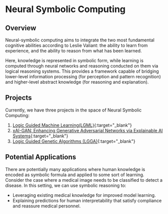 # Neural Symbolic Computing


## Overview
Neural-symbolic computing aims to integrate the two most fundamental cognitive abilities according to Leslie Valiant: the ability to learn from experience, and the ability to reason from what has been learned. 

Here, knowledge is represented in symbolic form, while learning is computed through neural networks and reasoning conducted on them via logical reasoning systems. This provides a framework capable of bridging lower-level information processing (for perception and pattern recognition) and higher-level abstract knowledge (for reasoning and explanation).


## Projects
Currently, we have three projects in the space of Neural Symbolic Computing:
1. [Logic Guided Machine Learning(LGML)](https://github.com/ml-logic-seminar/ml_logic_website/blob/gh-pages/lgml.md){:target="_blank"}
2. [xAI-GAN: Enhancing Generative Adversarial Networks via Explainable AI Systems](https://github.com/ml-logic-seminar/ml_logic_website/blob/gh-pages/xAIGAN.md){:target="_blank"}
3. [Logic Guided Genetic Algorithms (LGGA)](https://dhananjayashok.github.io/LGGA/){:target="_blank"}


## Potential Applications
There are potentially many applications where human knowledge is encoded as symbolic formula and applied to some sort of learning. Consider the case where a medical image needs to be classified to detect a disease. In this setting, we can use symbolic reasoning to:
- Leveraging existing medical knowledge for improved model learning.
- Explaining predictions for human interpretability that satisfy compliance and reassure medical personnel.
